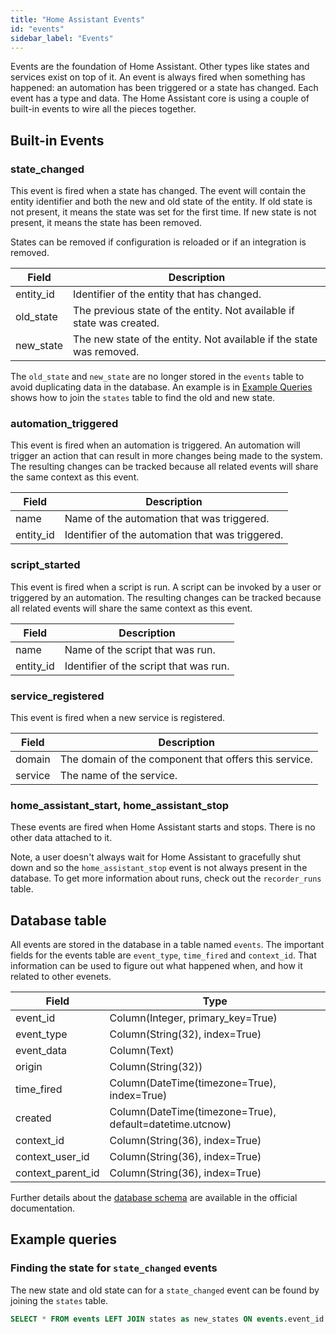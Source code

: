 ```yaml
---
title: "Home Assistant Events"
id: "events"
sidebar_label: "Events"
---
```


Events are the foundation of Home Assistant. Other types like states and services exist on top of it. An event is always fired when something has happened: an automation has been triggered or a state has changed. Each event has a type and data. The Home Assistant core is using a couple of built-in events to wire all the pieces together.

## Built-in Events

### state_changed

This event is fired when a state has changed. The event will contain the entity identifier and both the new and old state of the entity. If old state is not present, it means the state was set for the first time. If new state is not present, it means the state has been removed.

States can be removed if configuration is reloaded or if an integration is removed.

| Field     | Description                                                           |
| --------- | --------------------------------------------------------------------- |
| entity_id | Identifier of the entity that has changed.                            |
| old_state | The previous state of the entity. Not available if state was created. |
| new_state | The new state of the entity. Not available if the state was removed.  |

The `old_state` and `new_state` are no longer stored in the `events` table to avoid duplicating data in the database. An example is in [Example Queries](#example-queries) shows how to join the `states` table to find the old and new state.

### automation_triggered

This event is fired when an automation is triggered. An automation will trigger an action that can result in more changes being made to the system. The resulting changes can be tracked because all related events will share the same context as this event.

| Field     | Description                                      |
| --------- | ------------------------------------------------ |
| name      | Name of the automation that was triggered.       |
| entity_id | Identifier of the automation that was triggered. |

### script_started

This event is fired when a script is run. A script can be invoked by a user or triggered by an automation. The resulting changes can be tracked because all related events will share the same context as this event.

| Field     | Description                            |
| --------- | -------------------------------------- |
| name      | Name of the script that was run.       |
| entity_id | Identifier of the script that was run. |

### service_registered

This event is fired when a new service is registered.

| Field   | Description                                           |
| ------- | ----------------------------------------------------- |
| domain  | The domain of the component that offers this service. |
| service | The name of the service.                              |

### home_assistant_start, home_assistant_stop

These events are fired when Home Assistant starts and stops. There is no other data attached to it.

Note, a user doesn't always wait for Home Assistant to gracefully shut down and so the `home_assistant_stop` event is not always present in the database. To get more information about runs, check out the `recorder_runs` table.

## Database table

All events are stored in the database in a table named `events`. The important fields for the events table are `event_type`, `time_fired` and `context_id`. That information can be used to figure out what happened when, and how it related to other evenets.

| Field             | Type                                                     |
| ----------------- | -------------------------------------------------------- |
| event_id          | Column(Integer, primary_key=True)                        |
| event_type        | Column(String(32), index=True)                           |
| event_data        | Column(Text)                                             |
| origin            | Column(String(32))                                       |
| time_fired        | Column(DateTime(timezone=True), index=True)              |
| created           | Column(DateTime(timezone=True), default=datetime.utcnow) |
| context_id        | Column(String(36), index=True)                           |
| context_user_id   | Column(String(36), index=True)                           |
| context_parent_id | Column(String(36), index=True)                           |

Further details about the [database schema](https://www.home-assistant.io/docs/backend/database/#schema) are available in the official documentation.

## Example queries

### Finding the state for `state_changed` events

The new state and old state can for a `state_changed` event can be found by joining the `states` table.

```sql
SELECT * FROM events LEFT JOIN states as new_states ON events.event_id = new_states.event_id LEFT JOIN states as old_states ON new_states.old_state_id = old_states.state_id where events.event_type = 'state_changed'
```